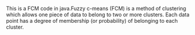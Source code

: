 This is a FCM code in java.Fuzzy c-means (FCM) is a method of clustering which  allows one piece of data to belong to two or more clusters. Each data point has a degree of membership (or probability) of belonging to each cluster. 
